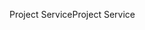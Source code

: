 <span data-ttu-id="895f4-101">Project Service</span><span class="sxs-lookup"><span data-stu-id="895f4-101">Project Service</span></span>
